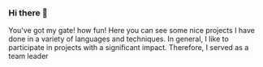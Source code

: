 ### Hi there 👋


You've got my gate! how fun!
Here you can see some nice projects I have done in a variety of languages ​​and techniques.
In general, I like to participate in projects with a significant impact.
Therefore, I served as a team leader
